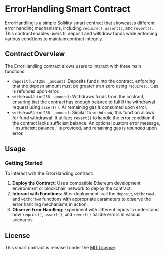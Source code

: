 # ErrorHandling Smart Contract

ErrorHandling is a simple Solidity smart contract that showcases different error handling mechanisms, including `require()`, `assert()`, and `revert()`. This contract enables users to deposit and withdraw funds while enforcing various conditions to maintain contract integrity.

## Contract Overview

The ErrorHandling contract allows users to interact with three main functions:

- `deposit(uint256 _amount)`: Deposits funds into the contract, enforcing that the deposit amount must be greater than zero using `require()`. Gas is refunded upon error.
- `withdrawA(uint256 _amount)`: Withdraws funds from the contract, ensuring that the contract has enough balance to fulfill the withdrawal request using `assert()`. All remaining gas is consumed upon error.
- `withdrawR(uint256 _amount)`: Similar to `withdrawA`, this function allows for fund withdrawal. It utilizes `revert()` to handle the error condition if the contract lacks sufficient balance. An optional custom error message, "Insufficient balance," is provided, and remaining gas is refunded upon error.

## Usage

### Getting Started

To interact with the ErrorHandling contract:

1. **Deploy the Contract**: Use a compatible Ethereum development environment or blockchain network to deploy the contract.
2. **Interact with Functions**: After deployment, call the `deposit`, `withdrawA`, and `withdrawR` functions with appropriate parameters to observe the error handling mechanisms in action.
3. **Observe Error Handling**: Experiment with different inputs to understand how `require()`, `assert()`, and `revert()` handle errors in various scenarios.

## License

This smart contract is released under the [MIT License](LICENSE).

